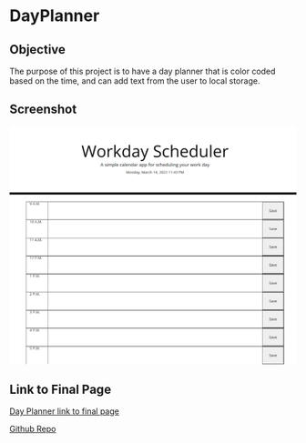 # DayPlanner

## Objective
The purpose of this project is to have a day planner that is color coded based on the time, and can add text from the user to local storage.

## Screenshot

![Final page screenshot](./assets/screenshot.png) 


## Link to Final Page
[Day Planner link to final page](https://boldsja.github.io/day-planner/) 

[Github Repo](https://github.com/boldsja/day-planner)
